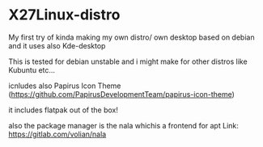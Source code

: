 # X27Linux-distro
My first try of kinda making my own distro/ own desktop based on debian and it uses also Kde-desktop



This is tested for debian unstable and i might make for other distros like Kubuntu etc...

icnludes also Papirus Icon Theme (https://github.com/PapirusDevelopmentTeam/papirus-icon-theme)

it includes flatpak out of the box!

also the package manager is the nala whichis a frontend for apt Link: https://gitlab.com/volian/nala
